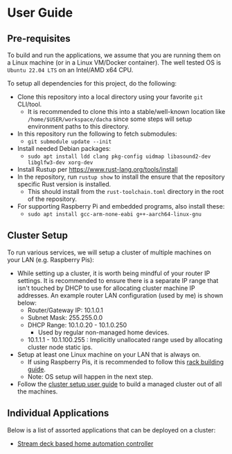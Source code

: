# User Guide

## Pre-requisites

To build and run the applications, we assume that you are running them on a Linux machine (or in a Linux VM/Docker container). The well tested OS is `Ubuntu 22.04 LTS` on an Intel/AMD x64 CPU.

To setup all dependencies for this project, do the following:

- Clone this repository into a local directory using your favorite `git` CLI/tool.
    - It is recommended to clone this into a stable/well-known location like `/home/$USER/workspace/dacha` since some steps will setup environment paths to this directory. 
- In this repository run the following to fetch submodules:
    - `git submodule update --init`
- Install needed Debian packages:
    - `sudo apt install ldd clang pkg-config uidmap libasound2-dev libglfw3-dev xorg-dev`
- Install Rustup per https://www.rust-lang.org/tools/install
- In the repository, run `rustup show` to install the ensure that the repository specific Rust version is installed.
    - This should install from the `rust-toolchain.toml` directory in the root of the repository.
- For supporting Raspberry Pi and embedded programs, also install these:
    - `sudo apt install gcc-arm-none-eabi g++-aarch64-linux-gnu`


## Cluster Setup

To run various services, we will setup a cluster of multiple machines on your LAN (e.g. Raspberry Pis):

- While setting up a cluster, it is worth being mindful of your router IP settings. It is recommended to ensure there is a separate IP range that isn't touched by DHCP to use for allocating cluster machine IP addresses. An example router LAN configuration (used by me) is shown below:
    - Router/Gateway IP: 10.1.0.1
    - Subnet Mask: 255.255.0.0
    - DHCP Range: 10.1.0.20 - 10.1.0.250
        - Used by regular non-managed home devices.
    - 10.1.1.1 - 10.1.100.255 : Implicitly unallocated range used by allocating cluster node static ips.
- Setup at least one Linux machine on your LAN that is always on.
    - If using Raspberry Pis, it is recommended to follow this [rack building guide](./pi_rack/README.md).
    - Note: OS setup will happen in the next step.
- Follow the [cluster setup user guide](../pkg/container/index.md) to build a managed cluster out of all the machines.


## Individual Applications

Below is a list of assorted applications that can be deployed on a cluster:

- [Stream deck based home automation controller](../pkg/app/home_hub/index.md)